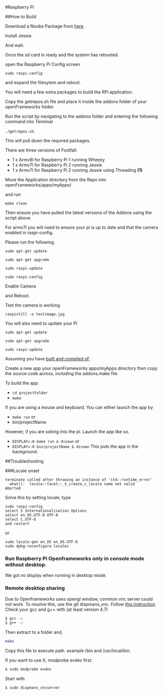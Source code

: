 #Raspberry Pi


##How to Build

Download a Noobs Package from [here](https://www.raspberrypi.org/downloads/noobs/).

Install Jessie.

And wait.

Once the sd card is ready and the system has rebooted.

open the Raspberry Pi Config screen

````sudo raspi-config````

and expand the filesytem and reboot.

You will need a few extra packages to build the RPi application.

Copy the getrepos.sh file and place it inside the addons folder of your openFrameworks folder. 

Run the script by navigating to the addons folder and entering the following command into Terminal 

`./getrepos.sh`. 

This will pull down the required packages.

There are three versions of Footfall.

* 1 x Armv6l for Raspberry Pi 1 running Wheezy
* 1 x Armv7l for Raspberry Pi 2 running Jessie
* 1 x Armv7l for Raspberry Pi 2 running Jessie using Threading **(1)**

Move the Application directory from the Repo into openFrameworks/apps/myApps/

and run 

`make clean`

Then ensure you have pulled the latest versions of the Addons using the script above.

For armv7l you will need to ensure your pi is up to date and that the camera enabled in raspi-config.

Please run the following.

`sudo apt-get update`

`sudo apt-get upgrade`

`sudo raspi-update`

`sudo raspi-config`

Enable Camera

and Reboot.

Test the camera is working. 

```raspistill -o testimage.jpg```

You will also need to update your Pi

`sudo apt-get update`

`sudo apt-get upgrade`

`sudo raspi-update`

Assuming you have [built and compiled oF](http://forum.openframeworks.cc/t/raspberry-pi-2-setup-guide/18690).

Create a new app your openFrameworks apps/myApps directory then copy the source code across, including the addons.make file.

To build the app.

* ```cd projectFolder```
* ```make```

If you are using a mouse and keyboard.
You can either launch the app by
* ```make run```
or
* bin/projectName

However, if you are sshing into the pi.
Launch the app like so.

* ```DISPLAY=:0 make run & disown```
or
* ```DISPLAY=:0 bin/projectName & disown```
This puts the app in the background.


##Troubleshooting

###Locale unset
```
terminate called after throwing an instance of 'std::runtime_error'
  what():  locale::facet::_S_create_c_locale name not valid
Aborted
```
Solve this by setting locale, type 
```
sudo raspi-config
select 5 Internationalisation Options
select en_US.UTF-8 UTF-8
select C.UTF-8
and restart
```
or
```
sudo locale-gen en_US en_US.UTF-8
sudo dpkg-reconfigure locales
```

### Run Raspberry Pi Openframeworks only in console mode without desktop.
We got no display when running in desktop mode.

### Remote desktop sharing
Due to Openframeworks uses opengl window, common vnc server could not work.
To resolve this, use the git dispmanx_vnc.
Follow [this instruction](http://raspmer.blogspot.co.id/2015/07/vnc-server-for-raspberry-pi-with.html).
Check your gcc and g++ with (at least version 4.7)
```sh
$ gcc -v
$ g++ -v
```
Then extract to a folder and,
```sh
make
```

Copy this file to execute path. example /bin and /usr/local/bin.

If you want to use X, modprobe  evdev first.
```sh
$ sudo modprobe evdev
```

Start with
```sh
$ sudo dispmanx_vncserver
```